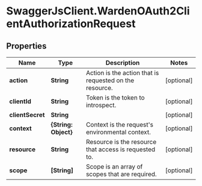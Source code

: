 # SwaggerJsClient.WardenOAuth2ClientAuthorizationRequest

## Properties
Name | Type | Description | Notes
------------ | ------------- | ------------- | -------------
**action** | **String** | Action is the action that is requested on the resource. | [optional] 
**clientId** | **String** | Token is the token to introspect. | [optional] 
**clientSecret** | **String** |  | [optional] 
**context** | **{String: Object}** | Context is the request&#39;s environmental context. | [optional] 
**resource** | **String** | Resource is the resource that access is requested to. | [optional] 
**scope** | **[String]** | Scope is an array of scopes that are required. | [optional] 


